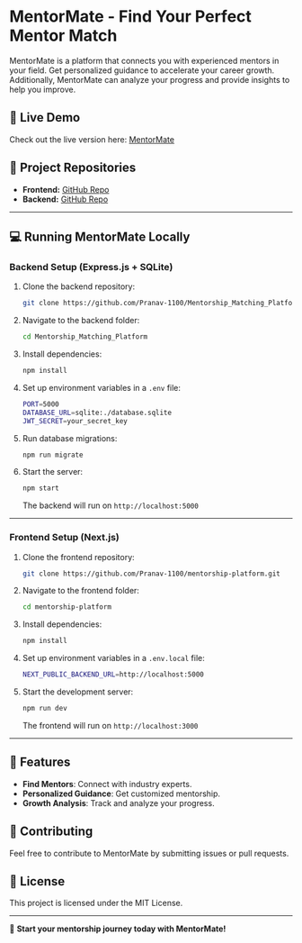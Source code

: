 # MentorMate - Find Your Perfect Mentor Match

MentorMate is a platform that connects you with experienced mentors in your field. Get personalized guidance to accelerate your career growth. Additionally, MentorMate can analyze your progress and provide insights to help you improve.

## 🚀 Live Demo
Check out the live version here: [MentorMate](https://mentorship-platform-gamma.vercel.app/)

## 📂 Project Repositories
- **Frontend:** [GitHub Repo](https://github.com/Pranav-1100/mentorship-platform)
- **Backend:** [GitHub Repo](https://github.com/Pranav-1100/Mentorship_Matching_Platform)

---

## 💻 Running MentorMate Locally

### Backend Setup (Express.js + SQLite)
1. Clone the backend repository:
   ```sh
   git clone https://github.com/Pranav-1100/Mentorship_Matching_Platform.git
   ```
2. Navigate to the backend folder:
   ```sh
   cd Mentorship_Matching_Platform
   ```
3. Install dependencies:
   ```sh
   npm install
   ```
4. Set up environment variables in a `.env` file:
   ```sh
   PORT=5000
   DATABASE_URL=sqlite:./database.sqlite
   JWT_SECRET=your_secret_key
   ```
5. Run database migrations:
   ```sh
   npm run migrate
   ```
6. Start the server:
   ```sh
   npm start
   ```
   The backend will run on `http://localhost:5000`

---

### Frontend Setup (Next.js)
1. Clone the frontend repository:
   ```sh
   git clone https://github.com/Pranav-1100/mentorship-platform.git
   ```
2. Navigate to the frontend folder:
   ```sh
   cd mentorship-platform
   ```
3. Install dependencies:
   ```sh
   npm install
   ```
4. Set up environment variables in a `.env.local` file:
   ```sh
   NEXT_PUBLIC_BACKEND_URL=http://localhost:5000
   ```
5. Start the development server:
   ```sh
   npm run dev
   ```
   The frontend will run on `http://localhost:3000`

---

## 📌 Features
- **Find Mentors**: Connect with industry experts.
- **Personalized Guidance**: Get customized mentorship.
- **Growth Analysis**: Track and analyze your progress.

## 🤝 Contributing
Feel free to contribute to MentorMate by submitting issues or pull requests.

## 📄 License
This project is licensed under the MIT License.

---

🚀 **Start your mentorship journey today with MentorMate!**
